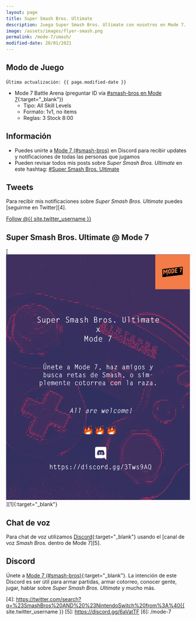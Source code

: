 ```yaml
---
layout: page
title: Super Smash Bros. Ultimate
description: Juega Super Smash Bros. Ultimate con nosotros en Mode 7.
image: /assets/images/flyer-smash.png
permalink: /mode-7/smash/
modified-date: 20/01/2021
---
```


<div class="row">
<div class="col-sm-6 order-2 order-sm-1">

## <i class="fas fa-gamepad"></i> Modo de Juego

<code>Última actualización: {{ page.modified-date }}</code>

- Mode 7 Battle Arena (preguntar ID vía [#smash-bros en Mode 7][1]{:target="_blank"})
    - Tipo: All Skill Levels
    - Formato: 1v1, no items
    - Reglas: 3 Stock 8:00

## <i class="fas fa-info-circle"></i> Información

- Puedes unirte a [Mode 7 (#smash-bros)][1] en Discord para recibir updates y notificaciones de todas las personas que jugamos
- Pueden revisar todos mis posts sobre *Super Smash Bros. Ultimate* en este hashtag: <a class="badge badge-primary" href="https://blog.{{ site.domain }}/hashtag/super-smash-bros-ultimate/">#Super Smash Bros. Ultimate</a>

## <i class="fab fa-twitter"></i> Tweets

Para recibir mis notificaciones sobre *Super Smash Bros. Ultimate* puedes [seguirme en Twitter][4].

<a href="https://twitter.com/{{ site.twitter_username }}" class="twitter-follow-button text-center" data-show-count="false">Follow @{{ site.twitter_username }}</a>

</div>
<div class="col-sm-6 order-1 order-sm-2">

## Super Smash Bros. Ultimate @ Mode 7

<div class="text-center mt20">
[<img class="img-fluid" src="/assets/images/flyer-smash.png" alt="">][1]{:target="_blank"}
</div>

</div>
</div>

## <i class="fas fa-microphone"></i> Chat de voz

Para chat de voz utilizamos [Discord][1]{:target="_blank"} usando el [canal de voz *Smash Bros.* dentro de Mode 7][5].

## <i class="fab fa-discord"></i> Discord

Únete a [Mode 7 (#smash-bros)][1]{:target="_blank"}. La intención de este Discord es ser útil para armar partidas, armar cotorreo, conocer gente, jugar, hablar sobre *Super Smash Bros. Ultimate* y mucho más.

<script src="https://cdn.jsdelivr.net/npm/@widgetbot/crate@3" async defer>
  new Crate({
    server: '478777821087662092',
    channel: '512022474611752980',
    shard: 'https://e.widgetbot.io'
  })
</script>

[1]: https://discord.gg/3Tws9AQ
[2]: https://itunes.apple.com/us/app/id1234806557?mt=12&uo=4&at=10l4Fw
[3]: https://play.google.com/store/apps/details?id=com.nintendo.znca&gl=us&hl=en
[4]: https://twitter.com/search?q=%23SmashBros%20AND%20%23NintendoSwitch%20from%3A%40{{ site.twitter_username }}
[5]: https://discord.gg/6aVatTF
[6]: /mode-7